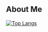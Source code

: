 ## About Me
[![Top Langs](https://github-readme-stats.vercel.app/api/top-langs/?username=jmurrah&layout=compact&theme=radical&langs_count=20)](https://github.com/jmurrah/github-readme-stats)

